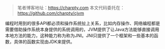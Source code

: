 > 笔者博客地址：https://charpty.com
> 本文代码委托在：https://github.com/charpty/cjvm



编程时用到的很多API都必须和操作系统扯上关系，比如内存操作、网络编程都是需要借助操作系统本身提供的系统调用的，JVM提供了让Java方法能够直接调用本地方法的能力，这种能力称为称为JNI。JNI只提供了一个框架和一些基本的函数，具体的函数实现由JDK来提供。




